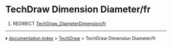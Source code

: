 # TechDraw Dimension Diameter/fr
1.  REDIRECT [TechDraw_DiameterDimension/fr](TechDraw_DiameterDimension/fr.md)



---
⏵ [documentation index](../README.md) > [TechDraw](TechDraw_Workbench.md) > TechDraw Dimension Diameter/fr
